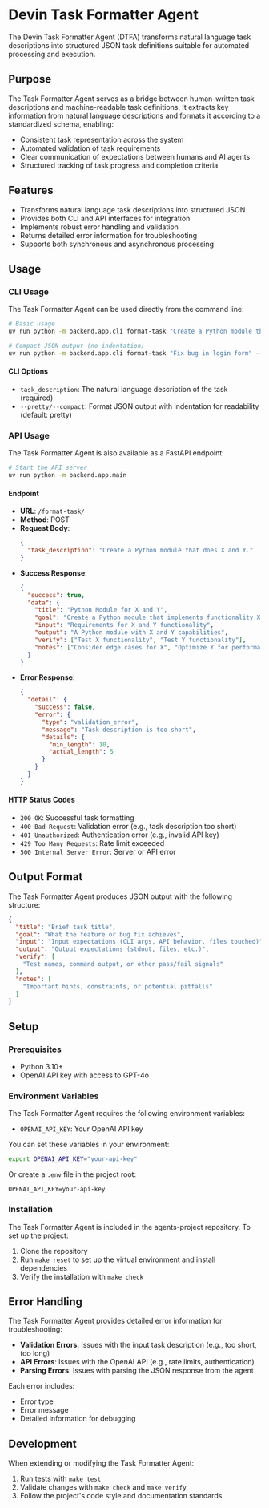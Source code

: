 # Devin Task Formatter Agent

The Devin Task Formatter Agent (DTFA) transforms natural language task descriptions into structured JSON task definitions suitable for automated processing and execution.

## Purpose

The Task Formatter Agent serves as a bridge between human-written task descriptions and machine-readable task definitions. It extracts key information from natural language descriptions and formats it according to a standardized schema, enabling:

- Consistent task representation across the system
- Automated validation of task requirements
- Clear communication of expectations between humans and AI agents
- Structured tracking of task progress and completion criteria

## Features

- Transforms natural language task descriptions into structured JSON
- Provides both CLI and API interfaces for integration
- Implements robust error handling and validation
- Returns detailed error information for troubleshooting
- Supports both synchronous and asynchronous processing

## Usage

### CLI Usage

The Task Formatter Agent can be used directly from the command line:

```bash
# Basic usage
uv run python -m backend.app.cli format-task "Create a Python module that does X and Y."

# Compact JSON output (no indentation)
uv run python -m backend.app.cli format-task "Fix bug in login form" --compact
```

#### CLI Options

- `task_description`: The natural language description of the task (required)
- `--pretty/--compact`: Format JSON output with indentation for readability (default: pretty)

### API Usage

The Task Formatter Agent is also available as a FastAPI endpoint:

```bash
# Start the API server
uv run python -m backend.app.main
```

#### Endpoint

- **URL**: `/format-task/`
- **Method**: POST
- **Request Body**:
  ```json
  {
    "task_description": "Create a Python module that does X and Y."
  }
  ```
- **Success Response**:
  ```json
  {
    "success": true,
    "data": {
      "title": "Python Module for X and Y",
      "goal": "Create a Python module that implements functionality X and Y",
      "input": "Requirements for X and Y functionality",
      "output": "A Python module with X and Y capabilities",
      "verify": ["Test X functionality", "Test Y functionality"],
      "notes": ["Consider edge cases for X", "Optimize Y for performance"]
    }
  }
  ```
- **Error Response**:
  ```json
  {
    "detail": {
      "success": false,
      "error": {
        "type": "validation_error",
        "message": "Task description is too short",
        "details": {
          "min_length": 10,
          "actual_length": 5
        }
      }
    }
  }
  ```

#### HTTP Status Codes

- `200 OK`: Successful task formatting
- `400 Bad Request`: Validation error (e.g., task description too short)
- `401 Unauthorized`: Authentication error (e.g., invalid API key)
- `429 Too Many Requests`: Rate limit exceeded
- `500 Internal Server Error`: Server or API error

## Output Format

The Task Formatter Agent produces JSON output with the following structure:

```json
{
  "title": "Brief task title",
  "goal": "What the feature or bug fix achieves",
  "input": "Input expectations (CLI args, API behavior, files touched)",
  "output": "Output expectations (stdout, files, etc.)",
  "verify": [
    "Test names, command output, or other pass/fail signals"
  ],
  "notes": [
    "Important hints, constraints, or potential pitfalls"
  ]
}
```

## Setup

### Prerequisites

- Python 3.10+
- OpenAI API key with access to GPT-4o

### Environment Variables

The Task Formatter Agent requires the following environment variables:

- `OPENAI_API_KEY`: Your OpenAI API key

You can set these variables in your environment:

```bash
export OPENAI_API_KEY="your-api-key"
```

Or create a `.env` file in the project root:

```
OPENAI_API_KEY=your-api-key
```

### Installation

The Task Formatter Agent is included in the agents-project repository. To set up the project:

1. Clone the repository
2. Run `make reset` to set up the virtual environment and install dependencies
3. Verify the installation with `make check`

## Error Handling

The Task Formatter Agent provides detailed error information for troubleshooting:

- **Validation Errors**: Issues with the input task description (e.g., too short, too long)
- **API Errors**: Issues with the OpenAI API (e.g., rate limits, authentication)
- **Parsing Errors**: Issues with parsing the JSON response from the agent

Each error includes:
- Error type
- Error message
- Detailed information for debugging

## Development

When extending or modifying the Task Formatter Agent:

1. Run tests with `make test`
2. Validate changes with `make check` and `make verify`
3. Follow the project's code style and documentation standards
